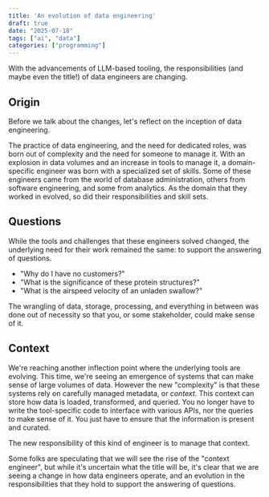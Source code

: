 ```yaml
---
title: 'An evolution of data engineering'
draft: true
date: "2025-07-18"
tags: ["ai", "data"]
categories: ["programming"]
---
```


With the advancements of LLM-based tooling, the responsibilities (and maybe even the title!) of data engineers are changing.

<!--more-->

## Origin

Before we talk about the changes, let's reflect on the inception of data engineering.

The practice of data engineering, and the need for dedicated roles, was born out of complexity and the need for someone to manage it.
With an explosion in data volumes and an increase in tools to manage it, a domain-specific engineer was born with a specialized set of skills.
Some of these engineers came from the world of database administration, others from software engineering, and some from analytics.
As the domain that they worked in evolved, so did their responsibilities and skill sets.

## Questions

While the tools and challenges that these engineers solved changed, the underlying need for their work remained the same: to support the answering of questions.

- "Why do I have no customers?"
- "What is the significance of these protein structures?"
- "What is the airspeed velocity of an unladen swallow?"

The wrangling of data, storage, processing, and everything in between was done out of necessity so that you, or some stakeholder, could make sense of it.

## Context

We're reaching another inflection point where the underlying tools are evolving.
This time, we're seeing an emergence of systems that can make sense of large volumes of data. However the new "complexity" is that these systems rely on carefully managed metadata, or _context_.
This context can store how data is loaded, transformed, and queried.
You no longer have to write the tool-specific code to interface with various APIs, nor the queries to make sense of it.
You just have to ensure that the information is present and curated.

The new responsibility of this kind of engineer is to manage that context.

Some folks are speculating that we will see the rise of the "context engineer", but while it's uncertain what the title will be, it's clear that we are seeing a change in how data engineers operate, and an evolution in the responsibilities that they hold to support the answering of questions.
